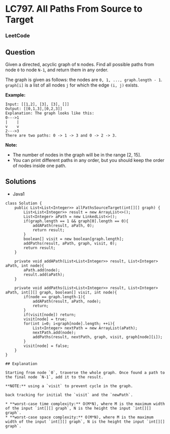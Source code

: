 # LC797. All Paths From Source to Target

### LeetCode

## Question

Given a directed, acyclic graph of `N` nodes.  Find all possible paths from node `0` to node `N-1`, and return them in any order.

The graph is given as follows:  the nodes are `0, 1, ..., graph.length - 1`.  `graph[i]` is a list of all nodes `j` for which the edge `(i, j)` exists.

**Example:**
```
Input: [[1,2], [3], [3], []] 
Output: [[0,1,3],[0,2,3]] 
Explanation: The graph looks like this:
0--->1
|    |
v    v
2--->3
There are two paths: 0 -> 1 -> 3 and 0 -> 2 -> 3.
```

**Note:**

* The number of nodes in the graph will be in the range [2, 15].
* You can print different paths in any order, but you should keep the order of nodes inside one path.

## Solutions

* Java1
```
class Solution {
    public List<List<Integer>> allPathsSourceTarget(int[][] graph) {
        List<List<Integer>> result = new ArrayList<>();
        List<Integer> aPath = new LinkedList<>();
        if(graph.length == 1 && graph[0].length == 0){
            addAPath(result, aPath, 0);
            return result;
        } 
        boolean[] visit = new boolean[graph.length];
        addPaths(result, aPath, graph, visit, 0);
        return result;
    }
    
    private void addAPath(List<List<Integer>> result, List<Integer> aPath, int node){
        aPath.add(node);
        result.add(aPath);
    }
    
    private void addPaths(List<List<Integer>> result, List<Integer> aPath, int[][] graph, boolean[] visit, int node){
        if(node == graph.length-1){
            addAPath(result, aPath, node);
            return;
        }
        if(visit[node]) return;
        visit[node] = true;
        for(int i=0; i<graph[node].length; ++i){
            List<Integer> nextPath = new ArrayList(aPath);
            nextPath.add(node);
            addPaths(result, nextPath, graph, visit, graph[node][i]);
        }
        visit[node] = false;
    }
}

## Explanation

Starting from node `0`, traverse the whole graph. Once found a path to the final node `N-1`, add it to the result.

**NOTE:** using a `visit` to prevent cycle in the graph.

back tracking for initial the `visit` and the `newPath`.
 
* **worst-case time complexity:** O(M*N), where M is the maximum width of the input `int[][] graph`, N is the height the input `int[][] graph`.
* **worst-case space complexity:** O(M*N), where M is the maximum width of the input `int[][] graph`, N is the height the input `int[][] graph`.